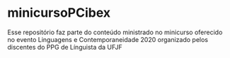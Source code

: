 # minicursoPCibex
Esse repositório faz parte do conteúdo ministrado no minicurso oferecido no evento Linguagens e Contemporaneidade 2020 organizado pelos discentes do PPG de Línguista da UFJF
